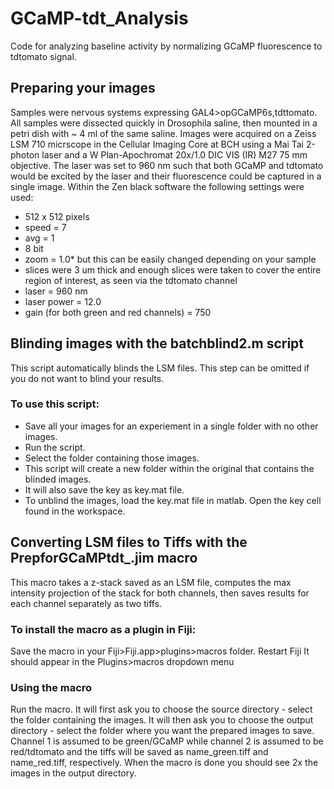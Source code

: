 # GCaMP-tdt_Analysis
Code for analyzing baseline activity by normalizing GCaMP fluorescence to tdtomato signal.

## Preparing your images
Samples were nervous systems expressing GAL4>opGCaMP6s,tdttomato. All samples were dissected quickly in Drosophila saline, then mounted in a petri dish with ~ 4 ml of the same saline. Images were acquired on a Zeiss LSM 710 micrscope in the Cellular Imaging Core at BCH using a Mai Tai 2-photon laser and a W Plan-Apochromat 20x/1.0 DIC VIS (IR) M27 75 mm objective. The laser was set to 960 nm such that both GCaMP and tdtomato would be excited by the laser and their fluorescence could be captured in a single image. 
Within the Zen black software the following settings were used: 
- 512 x 512 pixels 
- speed = 7
- avg = 1
- 8 bit
- zoom = 1.0* but this can be easily changed depending on your sample
- slices were 3 um thick and enough slices were taken to cover the entire region of interest, as seen via the tdtomato channel
- laser = 960 nm
- laser power = 12.0
- gain (for both green and red channels) = 750

## Blinding images with the batchblind2.m script
This script automatically blinds the LSM files. This step can be omitted if you do not want to blind your results.

### To use this script:
- Save all your images for an experiement in a single folder with no other images.
- Run the script.
- Select the folder containing those images.
- This script will create a new folder within the original that contains the blinded images. 
- It will also save the key as key.mat file.
- To unblind the images, load the key.mat file in matlab. Open the key cell found in the workspace.

## Converting LSM files to Tiffs with the PrepforGCaMPtdt_.jim macro
This macro takes a z-stack saved as an LSM file, computes the max intensity projection of the stack for both channels, then saves results for each channel separately as two tiffs.

### To install the macro as a plugin in Fiji:
Save the macro in your Fiji>Fiji.app>plugins>macros folder.
Restart Fiji
It should appear in the Plugins>macros dropdown menu

### Using the macro
Run the macro.
It will first ask you to choose the source directory - select the folder containing the images.
It will then ask you to choose the output directory - select the folder where you want the prepared images to save.
Channel 1 is assumed to be green/GCaMP while channel 2 is assumed to be red/tdtomato and the tiffs will be saved as name_green.tiff and name_red.tiff, respectively.
When the macro is done you should see 2x the images in the output directory.
